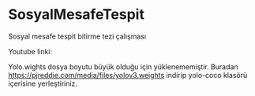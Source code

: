 # SosyalMesafeTespit
Sosyal mesafe tespit bitirme tezi çalışması

Youtube linki: 

Yolo.wights dosya boyutu büyük olduğu için yüklenememiştir. Buradan https://pjreddie.com/media/files/yolov3.weights indirip yolo-coco klasörü içerisine yerleştiriniz.
